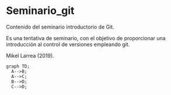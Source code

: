 # Seminario_git

Contenido del seminario introductorio de Git.

Es una tentativa de seminario, con el objetivo de proporcionar una introducción al control de versiones empleando git.


Mikel Larrea (2019).

```mermaid
graph TD;
  A-->B;
  A-->C;
  B-->D;
  C-->D;
```
  
